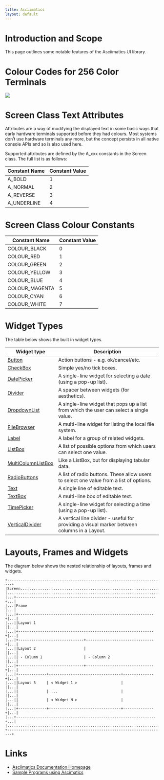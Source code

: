 ```yaml
---
title: Asciimatics
layout: default
---
```


# Introduction and Scope

This page outlines some notable features of the Asciimatics UI library.

# Colour Codes for 256 Color Terminals

![](/NadimGhaznavi/kb/blob/main/img/256_colour_codes.png)

# Screen Class Text Attributes

Attributes are a way of modifying the displayed text in some basic ways that early hardware terminals supported before they had colours. Most systems don’t use hardware terminals any more, but the concept persists in all native console APIs and so is also used here.

Supported attributes are defined by the A_xxx constants in the Screen class. The full list is as follows:

| Constant Name | Constant Value |
|---------------|----------------|
| A_BOLD        | 1              |
| A_NORMAL      | 2              |
| A_REVERSE     | 3              |
| A_UNDERLINE   | 4              |

# Screen Class Colour Constants

| Constant Name  | Constant Value |
|----------------|----------------|
| COLOUR_BLACK   | 0              |
| COLOUR_RED     | 1              |
| COLOUR_GREEN   | 2              |
| COLOUR_YELLOW  | 3              |
| COLOUR_BLUE    | 4              |
| COLOUR_MAGENTA | 5              |
| COLOUR_CYAN    | 6              |
| COLOUR_WHITE   | 7              |

# Widget Types

The table below shows the built in widget types.

| Widget type                                                                                                                                              | Description                                                                                 |
|----------------------------------------------------------------------------------------------------------------------------------------------------------|---------------------------------------------------------------------------------------------|
| [Button](https://asciimatics.readthedocs.io/en/stable/asciimatics.widgets.html#asciimatics.widgets.button.Button)                                        | Action buttons - e.g. ok/cancel/etc.                                                        |
| [CheckBox](https://asciimatics.readthedocs.io/en/stable/asciimatics.widgets.html#asciimatics.widgets.checkbox.CheckBox)                                  | Simple yes/no tick boxes.                                                                   |
| [DatePicker](https://asciimatics.readthedocs.io/en/stable/asciimatics.widgets.html#asciimatics.widgets.datepicker.DatePicker)                            | A single-line widget for selecting a date (using a pop-up list).                            |
| [Divider](https://asciimatics.readthedocs.io/en/stable/asciimatics.widgets.html#asciimatics.widgets.divider.Divider)                                     | A spacer between widgets (for aesthetics).                                                  |
[ DropdownList](https://asciimatics.readthedocs.io/en/stable/asciimatics.widgets.html#asciimatics.widgets.dropdownlist.DropdownList)                       | A single-line widget that pops up a list from which the user can select a single value.     |   
| [FileBrowser](https://asciimatics.readthedocs.io/en/stable/asciimatics.widgets.html#asciimatics.widgets.filebrowser.FileBrowser)                         | A multi-line widget for listing the local file system.                                      |   
| [Label](https://asciimatics.readthedocs.io/en/stable/asciimatics.widgets.html#asciimatics.widgets.label.Label)                                           | A label for a group of related widgets.                                                     |   
| [ListBox](https://asciimatics.readthedocs.io/en/stable/asciimatics.widgets.html#asciimatics.widgets.listbox.ListBox)                                     | A list of possible options from which users can select one value.                           |   
| [MultiColumnListBox](https://asciimatics.readthedocs.io/en/stable/asciimatics.widgets.html#asciimatics.widgets.multicolumnlistbox.MultiColumnListBox)    | Like a ListBox, but for displaying tabular data.                                            |   
| [RadioButtons](https://asciimatics.readthedocs.io/en/stable/asciimatics.widgets.html#asciimatics.widgets.radiobuttons.RadioButtons)                      | A list of radio buttons. These allow users to select one value from a list of options.      |   
| [Text](https://asciimatics.readthedocs.io/en/stable/asciimatics.widgets.html#asciimatics.widgets.text.Text)                                              | A single line of editable text.                                                             |   
| [TextBox](https://asciimatics.readthedocs.io/en/stable/asciimatics.widgets.html#asciimatics.widgets.textbox.TextBox)                                     | A multi-line box of editable text.                                                          |   
| [TimePicker](https://asciimatics.readthedocs.io/en/stable/asciimatics.widgets.html#asciimatics.widgets.timepicker.TimePicker)                            | A single-line widget for selecting a time (using a pop-up list).                            |   
| [VerticalDivider](https://asciimatics.readthedocs.io/en/stable/asciimatics.widgets.html#asciimatics.widgets.verticaldivider.VerticalDivider)             | A vertical line divider - useful for providing a visual marker between columns in a Layout. |

# Layouts, Frames and Widgets

The diagram below shows the nested relationship of layouts, frames and widgets.

```
+------------------------------------------------------------------------+
|Screen..................................................................|
|........................................................................|
|...+----------------------------------------------------------------+...|
|...|Frame                                                           |...|
|...|+--------------------------------------------------------------+|...|
|...||Layout 1                                                      ||...|
|...|+--------------------------------------------------------------+|...|
|...|+------------------------------+-------------------------------+|...|
|...||Layout 2                      |                               ||...|
|...|| - Column 1                   | - Column 2                    ||...|
|...|+------------------------------+-------------------------------+|...|
|...|+-------------+---------------------------------+--------------+|...|
|...||Layout 3     | < Widget 1 >                    |              ||...|
|...||             | ...                             |              ||...|
|...||             | < Widget N >                    |              ||...|
|...|+-------------+---------------------------------+--------------+|...|
|...+----------------------------------------------------------------+...|
|........................................................................|
+------------------------------------------------------------------------+
```
# Links

* [Asciimatics Documentation Homepage](https://asciimatics.readthedocs.io/en/stable/index.html)
* [Sample Programs using Ascimatics](https://github.com/peterbrittain/asciimatics/tree/master/samples)